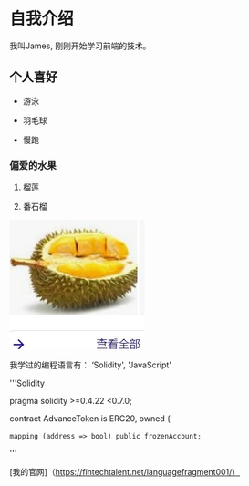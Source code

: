 # 自我介绍

我叫James, 刚刚开始学习前端的技术。

## 个人喜好

* 游泳

* 羽毛球

* 慢跑

### 偏爱的水果

1. 榴莲

2. 番石榴

![苦味榴莲](榴莲.jpg)

我学过的编程语言有： ‘Solidity', 'JavaScript'

'''Solidity

pragma solidity >=0.4.22 <0.7.0;

contract AdvanceToken is ERC20, owned {

    mapping (address => bool) public frozenAccount;
'''

[我的官网]（https://fintechtalent.net/languagefragment001/）
